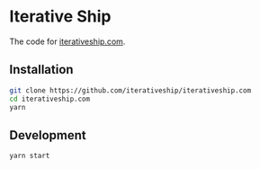 # Iterative Ship

The code for [iterativeship.com](https://iterativeship.com).

## Installation

```sh
git clone https://github.com/iterativeship/iterativeship.com
cd iterativeship.com
yarn
```

## Development

```sh
yarn start
```
